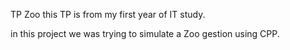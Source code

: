 TP Zoo
this TP is from my first year of IT study.

in this project we was trying to simulate a Zoo gestion using CPP.

